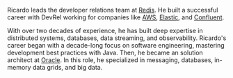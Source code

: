Ricardo leads the developer relations team at [Redis](https://redis.io). He built a successful career with DevRel working for companies like [AWS](https://aws.amazon.com), [Elastic](https://www.elastic.co), and [Confluent](https://www.confluent.io).

With over two decades of experience, he has built deep expertise in distributed systems, databases, data streaming, and observability. Ricardo's career began with a decade-long focus on software engineering, mastering development best practices with Java. Then, he became an solution architect at [Oracle](https://www.oracle.com). In this role, he specialized in messaging, databases, in-memory data grids, and big data.

